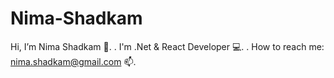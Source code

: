 # Nima-Shadkam

Hi, I’m Nima Shadkam 👋.
. I'm .Net & React Developer 💻.
. How to reach me: nima.shadkam@gmail.com 📫. 
